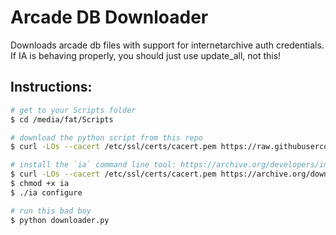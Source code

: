 # Arcade DB Downloader

Downloads arcade db files with support for internetarchive auth credentials. If IA is behaving properly, you should just use update_all, not this!

## Instructions:

```sh
# get to your Scripts folder
$ cd /media/fat/Scripts

# download the python script from this repo
$ curl -LOs --cacert /etc/ssl/certs/cacert.pem https://raw.githubusercontent.com/tamagokun/arcade_db_downloader/main/downloader.py

# install the `ia` command line tool: https://archive.org/developers/internetarchive/cli.html
$ curl -LOs --cacert /etc/ssl/certs/cacert.pem https://archive.org/download/ia-pex/ia
$ chmod +x ia
$ ./ia configure

# run this bad boy
$ python downloader.py
```
